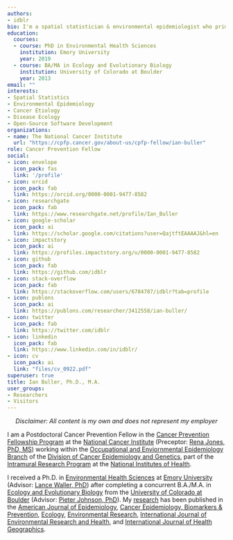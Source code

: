 ```yaml
---
authors:
- idblr
bio: I'm a spatial statistician & environmental epidemiologist who primarily codes in [R](https://cran.r-project.org/) *All content is my own and does not represent my employer • he/him/his*
education:
  courses:
  - course: PhD in Environmental Health Sciences
    institution: Emory University
    year: 2019
  - course: BA/MA in Ecology and Evolutionary Biology
    institution: University of Colorado at Boulder
    year: 2013
email: ""
interests:
- Spatial Statistics
- Environmental Epidemiology
- Cancer Etiology
- Disease Ecology
- Open-Source Software Development
organizations:
- name: The National Cancer Institute
  url: "https://cpfp.cancer.gov/about-us/cpfp-fellow/ian-buller"
role: Cancer Prevention Fellow
social:
- icon: envelope
  icon_pack: fas
  link: '/profile'
- icon: orcid
  icon_pack: fab
  link: https://orcid.org/0000-0001-9477-8582
- icon: researchgate
  icon_pack: fab
  link: https://www.researchgate.net/profile/Ian_Buller
- icon: google-scholar
  icon_pack: ai
  link: https://scholar.google.com/citations?user=QajtftEAAAAJ&hl=en
- icon: impactstory
  icon_pack: ai
  link: https://profiles.impactstory.org/u/0000-0001-9477-8582
- icon: github
  icon_pack: fab
  link: https://github.com/idblr
- icon: stack-overflow
  icon_pack: fab
  link: https://stackoverflow.com/users/6784787/idblr?tab=profile
- icon: publons
  icon_pack: ai
  link: https://publons.com/researcher/3412558/ian-buller/
- icon: twitter
  icon_pack: fab
  link: https://twitter.com/idblr
- icon: linkedin
  icon_pack: fab
  link: https://www.linkedin.com/in/idblr/  
- icon: cv
  icon_pack: ai
  link: "files/cv_0922.pdf"
superuser: true
title: Ian Buller, Ph.D., M.A.
user_groups:
- Researchers
- Visitors
---
```


<center>

 *Disclaimer: All content is my own and does not represent my employer*
 
 </center>

I am a Postdoctoral Cancer Prevention Fellow in the [Cancer Prevention Fellowship Program](https://cpfp.cancer.gov/) at the [National Cancer Institute](https://www.cancer.gov/) (Preceptor: [Rena Jones, PhD, MS](https://orcid.org/0000-0003-1294-1679)) working within the [Occupational and Enviornmental Epidemiology Branch](https://dceg.cancer.gov/about/organization/programs-ebp/oeeb) of the [Division of Cancer Epidemiology and Genetics](https://dceg.cancer.gov/), part of the [Intramural Research Program](https://irp.nih.gov/) at the [National Institutes of Health](https://www.nih.gov/).

I received a Ph.D. in [Environmental Health Sciences](https://www.sph.emory.edu/departments/eh/degree-programs/phd/index.html) at [Emory University](http://www.emory.edu) (Advisor: [Lance Waller, PhD](https://orcid.org/0000-0001-5002-8886)) after completing a concurrent B.A./M.A. in [Ecology and Evolutionary Biology](https://www.colorado.edu/ebio/) from the [University of Colorado at Boulder](https://www.colorado.edu/) (Advisor: [Pieter Johnson, PhD](https://orcid.org/0000-0003-1294-1679)). My [research](https://www.ncbi.nlm.nih.gov/myncbi/ian.buller.1/bibliography/public/) has been published in the [American Journal of Epidemiology](https://academic.oup.com/aje), [Cancer Epidemiology, Biomarkers & Prevention](https://cebp.aacrjournals.org/), [Ecology](https://esajournals.onlinelibrary.wiley.com/journal/19399170), [Environmental Research](https://www.journals.elsevier.com/environmental-research), [International Journal of Environmental Research and Health](https://www.mdpi.com/journal/ijerph), and [International Journal of Health Geographics](https://ij-healthgeographics.biomedcentral.com/).
